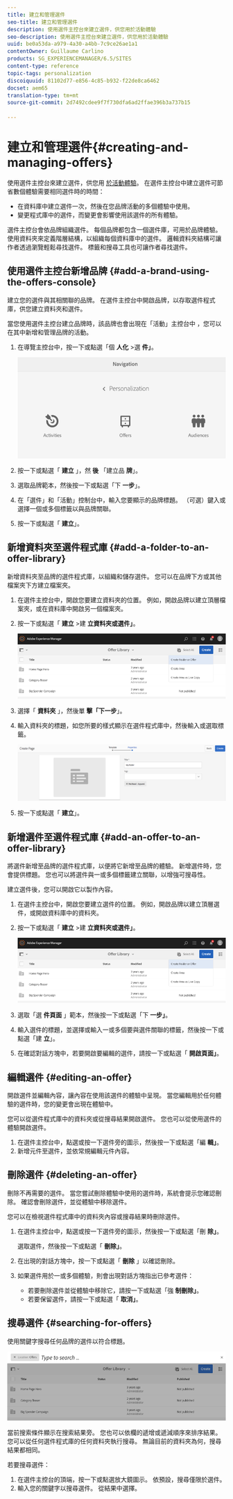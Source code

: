 ```yaml
---
title: 建立和管理選件
seo-title: 建立和管理選件
description: 使用選件主控台來建立選件，供您用於活動體驗
seo-description: 使用選件主控台來建立選件，供您用於活動體驗
uuid: be0a53da-a979-4a30-a4bb-7c9ce26ae1a1
contentOwner: Guillaume Carlino
products: SG_EXPERIENCEMANAGER/6.5/SITES
content-type: reference
topic-tags: personalization
discoiquuid: 81102d77-e856-4c85-b932-f22de8ca6462
docset: aem65
translation-type: tm+mt
source-git-commit: 2d7492cdee9f7f730dfa6ad2ffae396b3a737b15

---
```



# 建立和管理選件{#creating-and-managing-offers}

使用選件主控台來建立選件，供您用 [於活動體驗](/help/sites-authoring/content-targeting-touch.md)。 在選件主控台中建立選件可節省數個體驗需要相同選件時的時間：

* 在資料庫中建立選件一次，然後在您品牌活動的多個體驗中使用。
* 變更程式庫中的選件，而變更會影響使用該選件的所有體驗。

選件主控台會依品牌組織選件。 每個品牌都包含一個選件庫，可用於品牌體驗。 使用資料夾來定義階層結構，以組織每個資料庫中的選件。 邏輯資料夾結構可讓作者透過瀏覽輕鬆尋找選件。 標籤和搜尋工具也可讓作者尋找選件。

## 使用選件主控台新增品牌 {#add-a-brand-using-the-offers-console}

建立您的選件與其相關聯的品牌。 在選件主控台中開啟品牌，以存取選件程式庫，供您建立資料夾和選件。

當您使用選件主控台建立品牌時，該品牌也會出現在「活動」主控台中 [](/help/sites-authoring/activitylib.md) ，您可以在其中新增和管理品牌的活動。

1. 在導覽主控台中，按一下或點選「個 **人化** >選 **件」**。

   ![screen-shot_2019-03-05at124139-1](assets/screen-shot_2019-03-05at124139-1.png)

1. 按一下或點選「 **建立** 」，然 **後** 「建立品 **牌**」。
1. 選取品牌範本，然後按一下或點選「下 **一步**」。
1. 在「選件」和「活動」控制台中，輸入您要顯示的品牌標題。 （可選）鍵入或選擇一個或多個標籤以與品牌關聯。
1. 按一下或點選「 **建立**」。

## 新增資料夾至選件程式庫 {#add-a-folder-to-an-offer-library}

新增資料夾至品牌的選件程式庫，以組織和儲存選件。 您可以在品牌下方或其他檔案夾下方建立檔案夾。

1. 在選件主控台中，開啟您要建立資料夾的位置。 例如，開啟品牌以建立頂層檔案夾，或在資料庫中開啟另一個檔案夾。
1. 按一下或點選「 **建立** >建 **立資料夾或選件」**。

   ![screen-shot_2019-03-05at124557](assets/screen-shot_2019-03-05at124557.png)

1. 選擇「 **資料夾** 」，然後單 **擊「下一步**」。
1. 輸入資料夾的標題，如您所要的樣式顯示在選件程式庫中，然後輸入或選取標籤。

   ![chlimage_1-172](assets/chlimage_1-172.png)

1. 按一下或點選「 **建立**」。

## 新增選件至選件程式庫 {#add-an-offer-to-an-offer-library}

將選件新增至品牌的選件程式庫，以便將它新增至品牌的體驗。 新增選件時，您會提供標題。 您也可以將選件與一或多個標籤建立關聯，以增強可搜尋性。

建立選件後，您可以開啟它以製作內容。

1. 在選件主控台中，開啟您要建立選件的位置。 例如，開啟品牌以建立頂層選件，或開啟資料庫中的資料夾。
1. 按一下或點選「 **建立** >建 **立資料夾或選件」**。

   ![screen-shot_2019-03-05at124557-1](assets/screen-shot_2019-03-05at124557-1.png)

1. 選取「選 **件頁面** 」範本，然後按一下或點選「下 **一步」**。
1. 輸入選件的標題，並選擇或輸入一或多個要與選件關聯的標籤，然後按一下或點選「建 **立**」。
1. 在確認對話方塊中，若要開啟要編輯的選件，請按一下或點選「 **開啟頁面」**。

## 編輯選件 {#editing-an-offer}

開啟選件並編輯內容，讓內容在使用該選件的體驗中呈現。 當您編輯用於任何體驗的選件時，您的變更會出現在體驗中。

您可以從選件程式庫中的資料夾或從搜尋結果開啟選件。 您也可以從使用選件的體驗開啟選件。

1. 在選件主控台中，點選或按一下選件旁的圖示，然後按一下或點選「編 **輯」**。
1. 新增元件至選件，並依常規編輯元件內容。

## 刪除選件 {#deleting-an-offer}

刪除不再需要的選件。 當您嘗試刪除體驗中使用的選件時，系統會提示您確認刪除。 確認會刪除選件，並從體驗中移除選件。

您可以在檢視選件程式庫中的資料夾內容或搜尋結果時刪除選件。

1. 在選件主控台中，點選或按一下選件旁的圖示，然後按一下或點選「刪 **除」**。

   選取選件，然後按一下或點選「 **刪除」**。

1. 在出現的對話方塊中，按一下或點選「 **刪除** 」以確認刪除。
1. 如果選件用於一或多個體驗，則會出現對話方塊指出已參考選件：

   * 若要刪除選件並從體驗中移除它，請按一下或點選「強 **制刪除」**。
   * 若要保留選件，請按一下或點選「 **取消」**。

## 搜尋選件 {#searching-for-offers}

使用關鍵字搜尋任何品牌的選件以符合標題。

![screen-shot_2019-03-05at124731](assets/screen-shot_2019-03-05at124731.png)

當前搜索條件顯示在搜索結果旁。 您也可以依欄的遞增或遞減順序來排序結果。 您可以從任何選件程式庫的任何資料夾執行搜尋。 無論目前的資料夾為何，搜尋結果都相同。

若要搜尋選件：

1. 在選件主控台的頂端，按一下或點選放大鏡圖示。 依預設，搜尋僅限於選件。
1. 輸入您的關鍵字以搜尋選件。 從結果中選擇。
